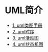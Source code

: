 # UML简介

- [1. uml类图手册](uml类图手册.md)
- [2. uml时序](uml时序.md)
- [3. uml活动图](uml活动图.md)
- [4. uml状态机图](uml状态机图.md)
